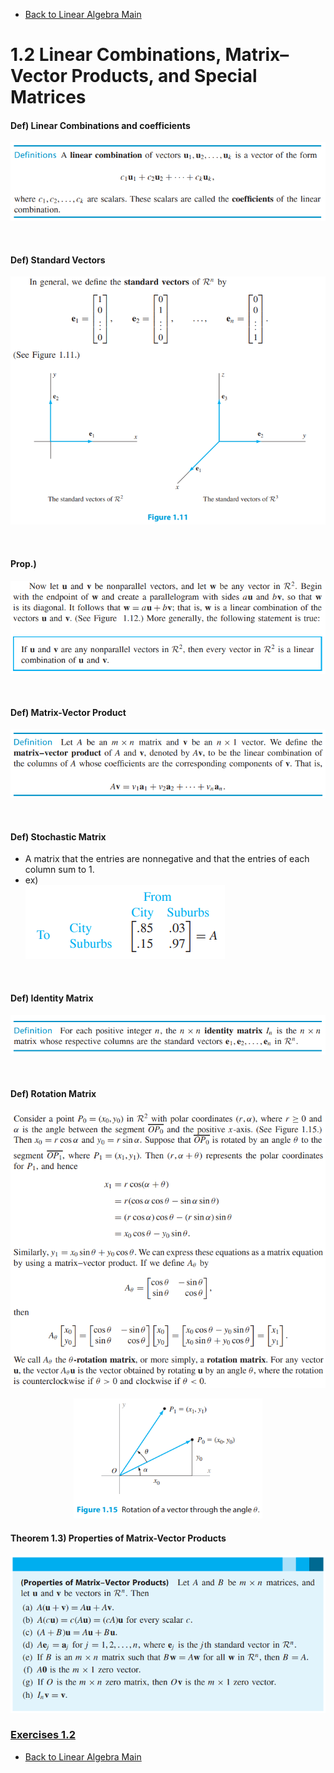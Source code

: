 * [Back to Linear Algebra Main](../../main.md)

# 1.2 Linear Combinations, Matrix–Vector Products, and Special Matrices

#### Def) Linear Combinations and coefficients
![](images/001.png)

<br>

#### Def) Standard Vectors
![](images/002.png)

<br>

#### Prop.)
![](images/003.png)

<br>

#### Def) Matrix-Vector Product
![](images/004.png)

<br> 

#### Def) Stochastic Matrix
* A matrix that the entries are nonnegative and that the entries of each column sum to 1.
* ex)   
  ![](images/005.png)

<br> 

#### Def) Identity Matrix
![](images/006.png)

<br> 

#### Def) Rotation Matrix
![](images/007.png)
![](images/008.png)

<img src="images/009.png" width="60%" style="padding-left:20%">

<br> 

#### Theorem 1.3) Properties of Matrix-Vector Products
![](images/010.png)


### [Exercises 1.2](./exercises.md)





* [Back to Linear Algebra Main](../../main.md)